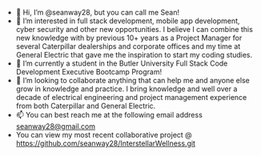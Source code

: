 - 👋 Hi, I’m @seanway28, but you can call me Sean!
- 👀 I’m interested in full stack development, mobile app development, cyber security and other new opportunities. I believe I can combine this new knowledge with by previous 10+ years as a Project Manager for several Caterpillar dealerships and corporate offices and my time at General Electric that gave me the inspiration to start my coding studies.
- 🌱 I’m currently a student in the Butler University Full Stack Code Development Executive Bootcamp Program!
- 💞️ I’m looking to collaborate anything that can help me and anyone else grow in knowledge and practice. I bring knowledge and well over a decade of electrical engineering and project management experience from both Caterpillar and General Electric. 
- 📫 You can best reach me at the following email address seanway28@gmail.com
- You can view my most recent collaborative project @ https://github.com/seanway28/InterstellarWellness.git

<!---
seanway28/seanway28 is a ✨ special ✨ repository because its `README.md` (this file) appears on your GitHub profile.

--->
